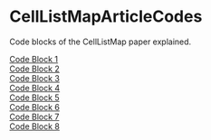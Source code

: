 # CellListMapArticleCodes
Code blocks of the CellListMap paper explained. 

<a href=http://m3g.github.io/CellListMapArticleCodes/CodeBlock1.jl.shtml>Code Block 1</a><br>
<a href=http://m3g.github.io/CellListMapArticleCodes/CodeBlock2.jl.shtml>Code Block 2</a><br>
<a href=http://m3g.github.io/CellListMapArticleCodes/CodeBlock3.jl.shtml>Code Block 3</a><br>
<a href=http://m3g.github.io/CellListMapArticleCodes/CodeBlock4.jl.shtml>Code Block 4</a><br>
<a href=http://m3g.github.io/CellListMapArticleCodes/CodeBlock5.jl.shtml>Code Block 5</a><br>
<a href=http://m3g.github.io/CellListMapArticleCodes/CodeBlock6.jl.shtml>Code Block 6</a><br>
<a href=http://m3g.github.io/CellListMapArticleCodes/CodeBlock7.jl.shtml>Code Block 7</a><br>
<a href=http://m3g.github.io/CellListMapArticleCodes/CodeBlock8.jl.shtml>Code Block 8</a><br>

